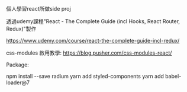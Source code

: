 個人學習react所做side proj

透過udemy課程"React - The Complete Guide (incl Hooks, React Router, Redux)"製作

https://www.udemy.com/course/react-the-complete-guide-incl-redux/



css-modules 啟用教學:
https://blog.pusher.com/css-modules-react/

Package:

npm install --save radium
yarn add styled-components
yarn add babel-loader@7
